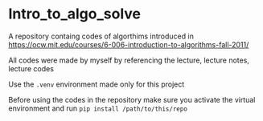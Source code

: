 # Intro_to_algo_solve

A repository containg codes of algorthims introduced in <https://ocw.mit.edu/courses/6-006-introduction-to-algorithms-fall-2011/>

All codes were made by myself by referencing the lecture, lecture notes, lecture codes

Use the `.venv` environment made only for this project

Before using the codes in the repository make sure you activate the virtual environment and run `pip install /path/to/this/repo`
